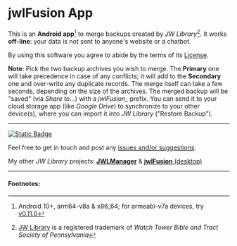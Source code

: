 # jwlFusion App

This is an **Android app**[^1] to merge backups created by *JW Library*[^2]. It works **off-line**: your data is not sent to anyone's website or a chatbot.

By using this software you agree to abide by the terms of its [License](LICENSE.txt).

**Note**: Pick the two backup archives you wish to merge. The **Primary** one will take precedence in case of any conflicts; it will add to the **Secondary** one and over-write any duplicate records. The merge itself can take a few seconds, depending on the size of the archives. The merged backup will be "saved" (via *Share to…*) with a *jwlFusion_* prefix. You can send it to your cloud storage app (like *Google Drive*) to synchronize to your other device(s), where you can import it into *JW Library* ("Restore Backup").

____
[![Static Badge](https://img.shields.io/badge/releases-orange?style=plastic&logo=rss&logoColor=orange&color=black)](https://github.com/erykjj/jwlFusion-app/releases.atom)

Feel free to get in touch and post any [issues and/or suggestions](https://github.com/erykjj/jwlFusion-app/issues).

My other *JW Library* projects: [**JWLManager**](https://github.com/erykjj/jwlmanager) & [**jwlFusion** (desktop)](https://github.com/erykjj/jwlFusion)

____
#### Footnotes:
[^1]: Android 10+, arm64-v8a & x86_64; for armeabi-v7a devices, try [v0.11.0](https://github.com/erykjj/jwlFusion-app/releases/download/v0.11.0/jwlFusion_v0.11.0.apk) 

[^2]: [JW Library](https://www.jw.org/en/online-help/jw-library/) is a registered trademark of *Watch Tower Bible and Tract Society of Pennsylvania*
